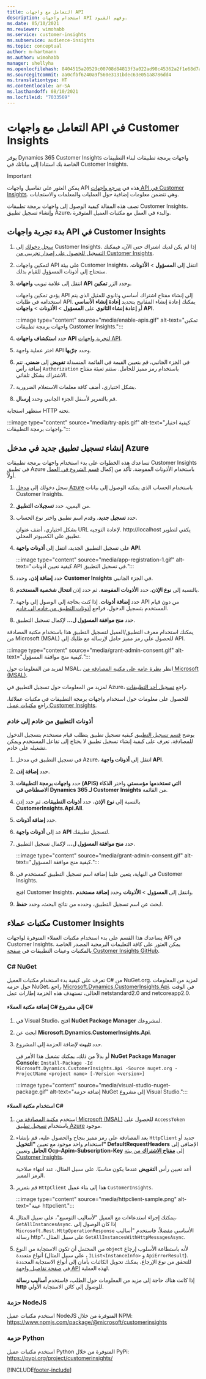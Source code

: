 ```yaml
---
title: التعامل مع واجهات API
description: استخدام واجهات API وفهم القيود.
ms.date: 05/10/2021
ms.reviewer: wimohabb
ms.service: customer-insights
ms.subservice: audience-insights
ms.topic: conceptual
author: m-hartmann
ms.author: wimohabb
manager: shellyha
ms.openlocfilehash: 8404515a20529c00708d84813f3a022ad98c45362a2f1e68d7aa890d085071a9
ms.sourcegitcommit: aa0cfbf6240a9f560e3131bdec63e051a8786dd4
ms.translationtype: HT
ms.contentlocale: ar-SA
ms.lasthandoff: 08/10/2021
ms.locfileid: "7033569"
---
```

# <a name="work-with-customer-insights-apis"></a>التعامل مع واجهات API في Customer Insights

يوفر Dynamics 365 Customer Insights واجهات برمجة تطبيقات لبناء التطبيقات الخاصة بك استنادا إلى بياناتك في Customer Insights.

> [!IMPORTANT]
> يمكن العثور على تفاصيل واجهات API هذه في [مرجع واجهات API‏‎ في Customer Insights](https://developer.ci.ai.dynamics.com/api-details#api=CustomerInsights). وهي تتضمن معلومات إضافية حول العمليات والمعلمات والاستجابات.

تصف هذه المقالة كيفية الوصول إلى واجهات برمجة تطبيقات Customer Insights، وإنشاء تسجيل تطبيق Azure، والبدء في العمل مع مكتبات العميل المتوفرة.

## <a name="get-started-trying-the-customer-insights-apis"></a>بدء تجربة واجهات API في Customer Insights

1. [سجل دخولك](https://home.ci.ai.dynamics.com) إلى Customer Insights. إذا لم يكن لديك اشتراك حتى الآن، فيمكنك [التسجيل للحصول على إصدار تجريبي من Customer Insights](https://aka.ms/tryci).

1. لتمكين واجهات API على بيئة Customer Insights، انتقل إلى **المسؤول** > **الأذونات**. ستحتاج إلى أذونات المسؤول للقيام بذلك.

1. انتقل إلى علامة تبويب **واجهات API** وحدد الزر **تمكين**.    
 
   يؤدي تمكين واجهات API إلى إنشاء مفتاح اشتراك أساسي وثانوي للمثيل الذي يتم استخدامه في طلبات API. يمكنك إعادة إنشاء المفاتيح بتحديد **إعادة إنشاء الأساسي** أو **إعادة إنشاء الثانوي** على **المسؤول** > **الأذونات** > **واجهات API**.

   :::image type="content" source="media/enable-apis.gif" alt-text="تمكين واجهات برمجة تطبيقات Customer Insights.":::

1. حدد **استكشاف واجهات API** [لتجربة واجهات API](https://developer.ci.ai.dynamics.com/api-details#api=CustomerInsights&operation=Get-all-instances).

1. اختر عملية واجهة API وحدد **جرّبها**.

1. في الجزء الجانبي، قم بتعيين القيمة في القائمة المنسدلة **تفويض** إلى **ضمني**. تتم إضافة رأس `Authorization` باستخدام رمز مميز للحامل. ستتم تعبئة مفتاح الاشتراك بشكل تلقائي.
  
1. بشكل اختياري، أضف كافة معلمات الاستعلام الضرورية.

1. قم بالتمرير لأسفل الجزء الجانبي وحدد **إرسال**.

ستظهر استجابة HTTP تحته.

   :::image type="content" source="media/try-apis.gif" alt-text="كيفية اختبار واجهات برمجة التطبيقات.":::

## <a name="create-a-new-app-registration-in-the-azure-portal"></a>إنشاء تسجيل تطبيق جديد في مدخل Azure

تساعدك هذه الخطوات على بدء استخدام واجهات برمجة تطبيقات Customer Insights في تطبيق Azure باستخدام الأذونات المفوضة. تأكد من إكمال [قسم الشروع في العمل](#get-started-trying-the-customer-insights-apis) أولاً.

1. سجل دخولك إلى [مدخل Azure](https://portal.azure.com) باستخدام الحساب الذي يمكنه الوصول إلى بيانات Customer Insights.

1. من اليمين، حدد **تسجيلات التطبيق**.

1. حدد **تسجيل جديد**، وقدم اسم تطبيق واختر نوع الحساب.
 
   بشكل اختياري، أضف عنوان URL لإعادة التوجيه. http://localhost يكفي لتطوير تطبيق على الكمبيوتر المحلي.

1. على تسجيل التطبيق الجديد، انتقل إلى **أذونات واجهة API**.

   :::image type="content" source="media/app-registration-1.gif" alt-text="كيفية تعيين أذونات API في تسجيل التطبيق.":::

1. حدد **إضافة إذن**، وحدد **Customer Insights** في الجزء الجانبي.

1. بالنسبة إلى **نوع الإذن**، حدد **الأذونات المفوضة**، ثم حدد إذن **انتحال شخصية المستخدم**.

1. حدد **إضافة أذونات**. إذا كنت بحاجة إلى الوصول إلى واجهة API من دون قيام المستخدم بتسجيل الدخول، فراجع [أذونات التطبيق من خادم إلى خادم](#server-to-server-application-permissions).

1. حدد **منح موافقة المسؤول ل...** لإكمال تسجيل التطبيق.

يمكنك استخدام معرف التطبيق/العميل لتسجيل التطبيق هذا باستخدام مكتبة المصادقة من Microsoft (MSAL) للحصول علي رمز مميز حامل لإرساله مع طلبك إلى API.

:::image type="content" source="media/grant-admin-consent.gif" alt-text="كيفية منح موافقة المسؤول.":::

لمزيد من المعلومات حول MSAL، انظر [نظرة عامة على مكتبة المصادقة من Microsoft‏ (MSAL)](/azure/active-directory/develop/msal-overview).

لمزيد من المعلومات حول تسجيل التطبيق في Azure، راجع [تسجيل أحد التطبيقات](/azure/active-directory/develop/quickstart-register-app.md#register-an-application).

للحصول على معلومات حول استخدام واجهات برمجة التطبيقات في مكتبات عملائنا، راجع [مكتبات عميل Customer Insights](#customer-insights-client-libraries).

### <a name="server-to-server-application-permissions"></a>أذونات التطبيق من خادم إلى خادم

يوضح [قسم تسجيل التطبيق](#create-a-new-app-registration-in-the-azure-portal) كيفية تسجيل تطبيق يتطلب قيام مستخدم بتسجيل الدخول للمصادقة. تعرف على كيفية إنشاء تسجيل تطبيق لا يحتاج إلى تفاعل المستخدم ويمكن تشغيله على خادم.

1. في تسجيل التطبيق في مدخل Azure، انتقل إلى **أذونات واجهة API**.

1. حدد **إضافة إذن**. 

1. حدد **واجهات برمجة التطبيقات (APIS) التي تستخدمها مؤسستي** واختر **الذكاء الاصطناعي في Dynamics 365 لـ Customer Insights** من القائمة. 

1. بالنسبة إلى **نوع الإذن**، حدد **أذونات التطبيقات**، ثم حدد إذن **CustomerInsights.Api.All**.

1. حدد **إضافة أذونات**.

1. عد إلى **أذونات واجهة API** لتسجيل تطبيقك.

1. حدد **منح موافقة المسؤول ل...** لإكمال تسجيل التطبيق.

   :::image type="content" source="media/grant-admin-consent.gif" alt-text="كيفية منح موافقة المسؤول.":::

1. في النهاية، يتعين علينا إضافة اسم تسجيل التطبيق كمستخدم في Customer Insights.  
   
   افتح Customer Insights، وانتقل إلى **المسؤول** > **الأذونات** وحدد **إضافة مستخدم**.

1. ابحث عن اسم تسجيل التطبيق، وحدده من نتائج البحث، وحدد **حفظ**.

## <a name="customer-insights-client-libraries"></a>مكتبات عملاء Customer Insights

يساعدك هذا القسم على بدء استخدام مكتبات العملاء المتوفرة لواجهات API في Customer Insights. يمكن العثور على كافة التعليمات البرمجية المصدر الخاصة بالمكتبات وعينات التطبيقات في [صفحة Customer Insights GitHub](https://github.com/microsoft/Dynamics365-CustomerInsights-Client-Libraries). 

### <a name="c-nuget"></a>C# NuGet

تعرف على كيفية بدء استخدام مكتبات العميل C# من  NuGet.org. لمزيد من المعلومات حول حزمة NuGet، راجع [Microsoft.Dynamics.CustomerInsights.Api](https://www.nuget.org/packages/Microsoft.Dynamics.CustomerInsights.Api/). في الوقت الحالي، تستهدف هذه الحزمة إطارات عمل netstandard2.0 and netcoreapp2.0.

#### <a name="add-the-c-client-library-to-a-c-project"></a>إضافة مكتبة العملاء C# إلى مشروع C#

1. في Visual Studio، افتح **NuGet Package Manager** لمشروعك.

1. ابحث عن **Microsoft.Dynamics.CustomerInsights.Api**.

1. حدد **تثبيت** لإضافة الحزمة إلى المشروع.
 
   أو بدلاً من ذلك، يمكنك تشغيل هذا الأمر في **NuGet Package Manager Console**: `Install-Package -Id Microsoft.Dynamics.CustomerInsights.Api -Source nuget.org -ProjectName <project name> [-Version <version>]`

   :::image type="content" source="media/visual-studio-nuget-package.gif" alt-text="إضافة حزمة NuGet إلى مشروع Visual Studio.":::

#### <a name="use-the-c-client-library"></a>استخدام مكتبة العملاء C#

1. استخدم [مكتبة المصادقة من Microsoft (MSAL)](/azure/active-directory/develop/msal-overview) للحصول على `AccessToken` باستخدام [تسجيل تطبيق Azure](#create-a-new-app-registration-in-the-azure-portal) موجود.

1. بعد المصادقة على رمز مميز بنجاح والحصول عليه، قم بإنشاء `HttpClient` جديد أو استخدام واحد موجود مع تعيين **"التخويل" DefaultRequestHeaders** الإضافي إلى **الحامل <access token>** وتعيين **Ocp-Apim-Subscription-Key** إلى [**مفتاح الاشتراك** من بيئة Customer Insights](#get-started-trying-the-customer-insights-apis).   
 
   أعد تعيين رأس **التفويض** عندما يكون مناسبًا. على سبيل المثال، عند انتهاء صلاحية الرمز المميز.

1. قم بتمرير `HttpClient` هذا إلى بناء عميل `CustomerInsights`.

   :::image type="content" source="media/httpclient-sample.png" alt-text="عينة httpclient.":::

1. يمكنك إجراء استدعاءات مع العميل "لأساليب التوسيع"، على سبيل المثال، `GetAllInstancesAsync`. إذا كان الوصول إلى `Microsoft.Rest.HttpOperationResponse` الأساسي مفضلاً، فاستخدم "أساليب رسالة http"، على سبيل المثال `GetAllInstancesWithHttpMessagesAsync`.

1. من المحتمل أن تكون الاستجابة من النوع `object` لأنه باستطاعة الأسلوب إرجاع أنواع متعددة (على سبيل المثال ، `IList<InstanceInfo>` و `ApiErrorResult`). للتحقق من نوع الإرجاع، يمكنك تحويل الكائنات بأمان إلى أنواع الاستجابة المحددة في [صفحة تفاصيل واجهة API](https://developer.ci.ai.dynamics.com/api-details#api=CustomerInsights) لهذه العملية.    
   
   إذا كانت هناك حاجة إلى مزيد من المعلومات حول الطلب، فاستخدم **أساليب رسالة http** للوصول إلى كائن الاستجابة الأولي.

### <a name="nodejs-package"></a>حزمة NodeJS

استخدم مكتبات عميل NodeJS المتوفرة من خلال NPM: https://www.npmjs.com/package/@microsoft/customerinsights

### <a name="python-package"></a>حزمة Python

استخدم مكتبات عميل Python المتوفرة من خلال PyPi: https://pypi.org/project/customerinsights/

[!INCLUDE[footer-include](../includes/footer-banner.md)]
